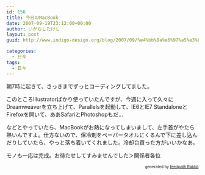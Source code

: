 ```yaml
---
id: 156
title: 今日のMacBook
date: 2007-09-19T23:12:00+00:00
author: いがらしたけし
layout: post
guid: http://www.indigo-design.org/blog/2007/09/%e4%bb%8a%e6%97%a5%e3%81%aemacbook/

categories:
  - 日々
tags:
  - 日々
---
```

朝7時に起きて、さっきまでずっとコーディングしてました。

このところIllustratorばかり使っていたんですが、今週に入って久々にDreamweaverを立ち上げて、Parallelsを起動して、IE6とIE7 StandaloneとFirefoxを開いて、ああSafariとPhotoshopもだ…

などとやっていたら、MacBookがお熱になってしまいまして、左手首がやたら熱いんですよ。仕方ないので、保冷剤をペーパータオルにくるんで下に差し込んだりしていたら、やっと落ち着いてくれました。冷却台買った方がいいかなあ。

モノも一応は完成。お待たせしてすみませんでした＞関係者各位

<!--feedpath info start-->

<div style="text-align: right;font-size: 10px">
  &nbsp;&nbsp;<span>generated by <a href="http://feedpath.jp" title="feedpath Rabbit" target="_blank">feedpath Rabbit</a></span>
</div>

<!--feedpath info end-->
